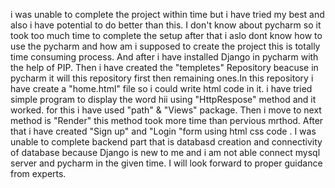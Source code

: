i was unable to complete the project within time but i have tried my best and also i have potential to do better than this.
I don't know about pycharm so it took too much time to complete the setup after that i aslo dont know how to use the pycharm and how am i supposed to create the project this is totally time consuming process. And after i have installed Django in pycharm with the help of PIP. 
Then i have created the "templetes" Repository beacuse in pycharm it will this repository first then remaining ones.In this repository i have create a "home.html" file so i could write html code in it.
i have tried simple program to display the word hii using "HttpRespose" method and it worked. for this i have used "path" & "Views" package.
Then i move to next method is "Render" this method took more time than pervious mrthod.
After that i have created "Sign up" and "Login "form using html css code .
I was unable to complete backend part that is databasd creation and connectivity of database because Django is new to me and i am not able connect mysql server and pycharm in the given time.
I will look forward to proper guidance from experts.
